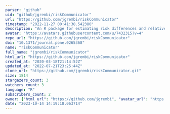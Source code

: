 ```yaml
---
parser: "github"
uid: "github/jgrembi/riskCommunicator"
url: "https://github.com/jgrembi/riskCommunicator"
timestamp: "2022-11-27 00:41:38.542380"
description: "An R package for estimating risk differences and relative risk measures"
avatar: "https://avatars.githubusercontent.com/u/7432315?v=4"
repo_url: "https://github.com/jgrembi/riskCommunicator"
doi: "10.1371/journal.pone.0265368"
name: "riskCommunicator"
full_name: "jgrembi/riskCommunicator"
html_url: "https://github.com/jgrembi/riskCommunicator"
created_at: "2020-03-18T21:14:52Z"
updated_at: "2022-07-21T23:25:44Z"
clone_url: "https://github.com/jgrembi/riskCommunicator.git"
size: 1814
stargazers_count: 3
watchers_count: 3
language: "R"
subscribers_count: 2
owner: {"html_url": "https://github.com/jgrembi", "avatar_url": "https://avatars.githubusercontent.com/u/7432315?v=4", "login": "jgrembi", "type": "User"}
date: "2023-10-14 14:19:18.063714"
---
```

